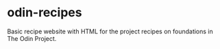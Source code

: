 # odin-recipes
Basic recipe website with HTML for the project recipes on foundations in The Odin Project.